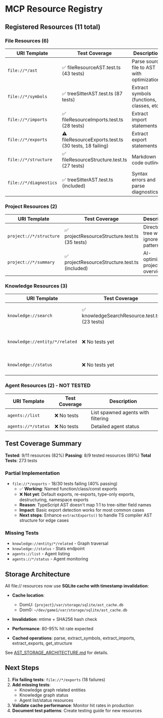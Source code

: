 # MCP Resource Registry

## Registered Resources (11 total)

### File Resources (6)
| URI Template | Test Coverage | Description |
|--------------|---------------|-------------|
| `file://*/ast` | ✅ fileResourceAST.test.ts (43 tests) | Parse source file to AST with optimizations |
| `file://*/symbols` | ✅ treeSitterAST.test.ts (87 tests) | Extract symbols (functions, classes, etc.) |
| `file://*/imports` | ✅ fileResourceImports.test.ts (28 tests) | Extract import statements |
| `file://*/exports` | ⚠️ fileResourceExports.test.ts (30 tests, 18 failing) | Extract export statements |
| `file://*/structure` | ✅ fileResourceStructure.test.ts (27 tests) | Markdown code outline |
| `file://*/diagnostics` | ✅ treeSitterAST.test.ts (included) | Syntax errors and parse diagnostics |

### Project Resources (2)
| URI Template | Test Coverage | Description |
|--------------|---------------|-------------|
| `project://*/structure` | ✅ projectResourceStructure.test.ts (35 tests) | Directory tree with ignore patterns |
| `project://*/summary` | ✅ projectResourceStructure.test.ts (included) | AI-optimized project overview |

### Knowledge Resources (3)
| URI Template | Test Coverage | Description |
|--------------|---------------|-------------|
| `knowledge://search` | ✅ knowledgeSearchResource.test.ts (23 tests) | Hybrid BM25 + semantic search |
| `knowledge://entity/*/related` | ❌ No tests yet | Graph traversal for related entities |
| `knowledge://status` | ❌ No tests yet | Knowledge graph statistics |

### Agent Resources (2) - NOT TESTED
| URI Template | Test Coverage | Description |
|--------------|---------------|-------------|
| `agents://list` | ❌ No tests | List spawned agents with filtering |
| `agents://*/status` | ❌ No tests | Detailed agent status |

## Test Coverage Summary

**Tested**: 9/11 resources (82%)
**Passing**: 8/9 tested resources (89%)
**Total Tests**: 273 tests

### Partial Implementation
- `file://*/exports` - 18/30 tests failing (40% passing)
  - ✅ **Working**: Named function/class/const exports
  - ❌ **Not yet**: Default exports, re-exports, type-only exports, destructuring, namespace exports
  - **Reason**: TypeScript AST doesn't map 1:1 to tree-sitter field names
  - **Impact**: Basic export detection works for most common cases
  - **Next steps**: Enhance `extractExports()` to handle TS compiler AST structure for edge cases

### Missing Tests
- `knowledge://entity/*/related` - Graph traversal
- `knowledge://status` - Stats endpoint
- `agents://list` - Agent listing
- `agents://*/status` - Agent monitoring

## Storage Architecture

All file:// resources now use **SQLite cache with timestamp invalidation**:

- **Cache location**:
  - DomU: `{project}/var/storage/sqlite/ast_cache.db`
  - Dom0: `~/dev/game1/var/storage/sqlite/ast_cache.db`

- **Invalidation**: mtime + SHA256 hash check
- **Performance**: 80-95% hit rate expected
- **Cached operations**: parse, extract_symbols, extract_imports, extract_exports, get_structure

See [AST_STORAGE_ARCHITECTURE.md](./AST_STORAGE_ARCHITECTURE.md) for details.

## Next Steps

1. **Fix failing tests**: `file://*/exports` (18 failures)
2. **Add missing tests**:
   - Knowledge graph related entities
   - Knowledge graph status
   - Agent list/status resources
3. **Validate cache performance**: Monitor hit rates in production
4. **Document test patterns**: Create testing guide for new resources
